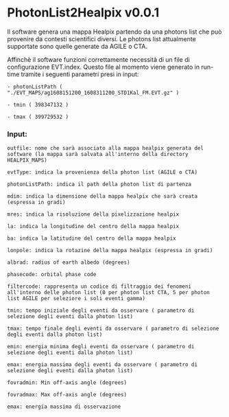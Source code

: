 # PhotonList2Healpix v0.0.1

Il software genera una mappa Healpix partendo da una photons list che può provenire da contesti scientifici diversi. Le photons list attualmente supportate sono quelle generate da AGILE o CTA.

Affinchè il software funzioni correttamente necessità di un file di configurazione EVT.index. Questo file al momento viene generato in run-time tramite i seguenti parametri presi in input:

	- photonListPath ( "./EVT_MAPS/ag1608151200_1608311200_STD1Kal_FM.EVT.gz" )
	
	- tmin ( 398347132 )
	
	- tmax ( 399729532 )


### Input:

	outfile: nome che sarà associato alla mappa healpix generata del software (la mappa sarà salvata all'interno della directory HEALPIX_MAPS)
	
	evtType: indica la provenienza della photon list (AGILE o CTA)
	
	photonListPath: indica il path della photon list di partenza
	
	mdim: indica la dimensione della mappa healpix che sarà creata (espressa in gradi)
	
	mres: indica la risoluzione della pixelizzazione healpix
	
	la: indica la longitudine del centro della mappa healpix
	
	ba: indica la latitudine del centro della mappa healpix
	
	lonpole: indica la rotazine della mappa healpix (espressa in gradi)
	
	albrad: radius of earth albedo (degrees)
	
	phasecode: orbital phase code
	
	filtercode: rappresenta un codice di filtraggio dei fenomeni all'interno delle photon list (0 per photon list CTA, 5 per photon list AGILE per seleziore i soli eventi gamma)
	
	tmin: tempo iniziale degli eventi da osservare ( parametro di selezione degli eventi dalla photon list)
	
	tmax: tempo finale degli eventi da osservare ( parametro di selezione degli eventi dalla photon list)
	
	emin: energia minima degli eventi da osservare ( parametro di selezione degli eventi dalla photon list)
	
	emax: energia massima degli eventi da osservare ( parametro di selezione degli eventi dalla photon list)
	
	fovradmin: Min off-axis angle (degrees)
	
	fovradmax: Max off-axis angle (degrees)
	
	emax: energia massima di osservazione